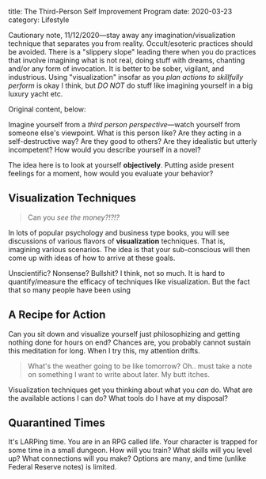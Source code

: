 title: The Third-Person Self Improvement Program
date: 2020-03-23
category: Lifestyle

Cautionary note, 11/12/2020&mdash;stay away any
imagination/visualization technique that separates you from reality.
Occult/esoteric practices should be avoided. There is a "slippery
slope" leading there when you do practices that involve imagining what
is not real, doing stuff with dreams, chanting and/or any form of
invocation. It is better to be sober, vigilant, and industrious. Using
"visualization" insofar as you *plan actions to skillfully perform* is
okay I think, but *DO NOT* do stuff like imagining yourself in a big
luxury yacht etc.

Original content, below:

Imagine yourself from a *third person perspective*&mdash;watch
yourself from someone else's viewpoint. What is this person like? Are
they acting in a self-destructive way? Are they good to others? Are
they idealistic but utterly incompetent? How would you describe
yourself in a novel?

The idea here is to look at yourself **objectively**. Putting aside
present feelings for a moment, how would you evaluate your behavior?

Visualization Techniques
------------------------

> Can you *see the money?!?!?*

In lots of popular psychology and business type books, you will see
discussions of various flavors of **visualization** techniques. That
is, imagining various scenarios. The idea is that your sub-conscious
will then come up with ideas of how to arrive at these goals.

Unscientific? Nonsense? Bullshit? I think, not so much. It is hard to
quantify/measure the efficacy of techniques like visualization. But
the fact that so many people have been using

A Recipe for Action
-------------------

Can you sit down and visualize yourself just philosophizing and
getting nothing done for hours on end? Chances are, you probably
cannot sustain this meditation for long. When I try this, my attention
drifts.

> What's the weather going to be like tomorrow? Oh.. must take a note
> on something I want to write about later. My butt itches.

Visualization techniques get you thinking about what you *can*
do. What are the available actions I can do? What tools do I have at
my disposal?

Quarantined Times
-----------------

It's LARPing time. You are in an RPG called life. Your character is
trapped for some time in a small dungeon. How will you train? What
skills will you level up? What connections will you make? Options are
many, and time (unlike Federal Reserve notes) is limited.
